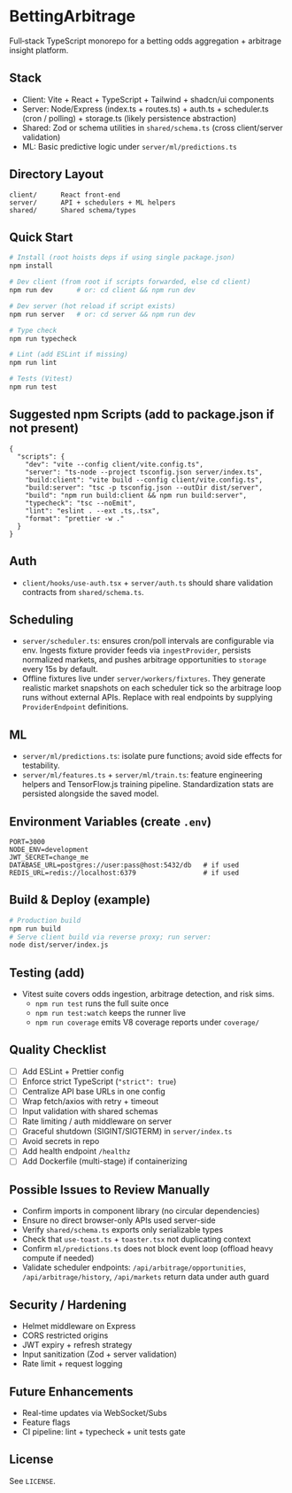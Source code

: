 # BettingArbitrage

Full‑stack TypeScript monorepo for a betting odds aggregation + arbitrage insight platform.

## Stack

- Client: Vite + React + TypeScript + Tailwind + shadcn/ui components
- Server: Node/Express (index.ts + routes.ts) + auth.ts + scheduler.ts (cron / polling) + storage.ts (likely persistence abstraction)
- Shared: Zod or schema utilities in `shared/schema.ts` (cross client/server validation)
- ML: Basic predictive logic under `server/ml/predictions.ts`

## Directory Layout

```
client/      React front-end
server/      API + schedulers + ML helpers
shared/      Shared schema/types
```

## Quick Start

```bash
# Install (root hoists deps if using single package.json)
npm install

# Dev client (from root if scripts forwarded, else cd client)
npm run dev      # or: cd client && npm run dev

# Dev server (hot reload if script exists)
npm run server   # or: cd server && npm run dev

# Type check
npm run typecheck

# Lint (add ESLint if missing)
npm run lint

# Tests (Vitest)
npm run test
```

## Suggested npm Scripts (add to package.json if not present)

```jsonc
{
  "scripts": {
    "dev": "vite --config client/vite.config.ts",
    "server": "ts-node --project tsconfig.json server/index.ts",
    "build:client": "vite build --config client/vite.config.ts",
    "build:server": "tsc -p tsconfig.json --outDir dist/server",
    "build": "npm run build:client && npm run build:server",
    "typecheck": "tsc --noEmit",
    "lint": "eslint . --ext .ts,.tsx",
    "format": "prettier -w ."
  }
}
```

## Auth

- `client/hooks/use-auth.tsx` + `server/auth.ts` should share validation contracts from `shared/schema.ts`.

## Scheduling

- `server/scheduler.ts`: ensures cron/poll intervals are configurable via env. Ingests fixture provider feeds via `ingestProvider`, persists normalized markets, and pushes arbitrage opportunities to `storage` every 15s by default.
- Offline fixtures live under `server/workers/fixtures`. They generate realistic market snapshots on each scheduler tick so the arbitrage loop runs without external APIs. Replace with real endpoints by supplying `ProviderEndpoint` definitions.

## ML

- `server/ml/predictions.ts`: isolate pure functions; avoid side effects for testability.
- `server/ml/features.ts` + `server/ml/train.ts`: feature engineering helpers and TensorFlow.js training pipeline. Standardization stats are persisted alongside the saved model.

## Environment Variables (create `.env`)

```
PORT=3000
NODE_ENV=development
JWT_SECRET=change_me
DATABASE_URL=postgres://user:pass@host:5432/db   # if used
REDIS_URL=redis://localhost:6379                 # if used
```

## Build & Deploy (example)

```bash
# Production build
npm run build
# Serve client build via reverse proxy; run server:
node dist/server/index.js
```

## Testing (add)

- Vitest suite covers odds ingestion, arbitrage detection, and risk sims.
  - `npm run test` runs the full suite once
  - `npm run test:watch` keeps the runner live
  - `npm run coverage` emits V8 coverage reports under `coverage/`

## Quality Checklist

- [ ] Add ESLint + Prettier config
- [ ] Enforce strict TypeScript (`"strict": true`)
- [ ] Centralize API base URLs in one config
- [ ] Wrap fetch/axios with retry + timeout
- [ ] Input validation with shared schemas
- [ ] Rate limiting / auth middleware on server
- [ ] Graceful shutdown (SIGINT/SIGTERM) in `server/index.ts`
- [ ] Avoid secrets in repo
- [ ] Add health endpoint `/healthz`
- [ ] Add Dockerfile (multi-stage) if containerizing

## Possible Issues to Review Manually

- Confirm imports in component library (no circular dependencies)
- Ensure no direct browser-only APIs used server-side
- Verify `shared/schema.ts` exports only serializable types
- Check that `use-toast.ts` + `toaster.tsx` not duplicating context
- Confirm `ml/predictions.ts` does not block event loop (offload heavy compute if needed)
- Validate scheduler endpoints: `/api/arbitrage/opportunities`, `/api/arbitrage/history`, `/api/markets` return data under auth guard

## Security / Hardening

- Helmet middleware on Express
- CORS restricted origins
- JWT expiry + refresh strategy
- Input sanitization (Zod + server validation)
- Rate limit + request logging

## Future Enhancements

- Real-time updates via WebSocket/Subs
- Feature flags
- CI pipeline: lint + typecheck + unit tests gate

## License

See `LICENSE`.
